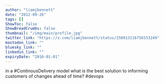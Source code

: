```yaml
---
author: "liamjbennett"
date: "2012-09-26"
tags: []
ShowToc: false
ShowBreadCrumbs: false
thumbnail: "/img/main/profile.jpg"
twitter_link: "https://x.com/liamjbennett/status/250913116756533249"
mastodon_link: ""
bluesky_link: ""
linkedin_link: ""
expiryDate: "2016-01-01"
---
```


in a #ContinousDelivery model what is the best solution to informing customers of changes ahead of time? #devops

